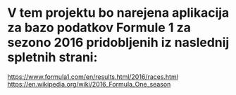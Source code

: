 # V tem projektu bo narejena aplikacija za bazo podatkov Formule 1 za sezono 2016 pridobljenih iz naslednij spletnih strani:
https://www.formula1.com/en/results.html/2016/races.html
https://en.wikipedia.org/wiki/2016_Formula_One_season

